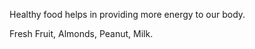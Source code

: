Healthy food helps in providing more energy to our body.








Fresh Fruit, Almonds, Peanut, Milk.


